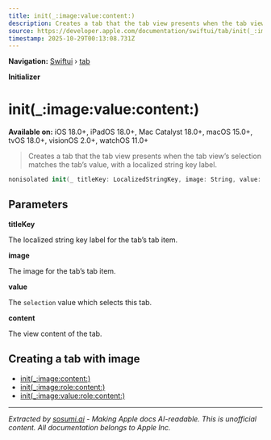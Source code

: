 ```yaml
---
title: init(_:image:value:content:)
description: Creates a tab that the tab view presents when the tab view’s selection matches the tab’s value, with a localized string key label.
source: https://developer.apple.com/documentation/swiftui/tab/init(_:image:value:content:)
timestamp: 2025-10-29T00:13:08.731Z
---
```


**Navigation:** [Swiftui](/documentation/swiftui) › [tab](/documentation/swiftui/tab)

**Initializer**

# init(_:image:value:content:)

**Available on:** iOS 18.0+, iPadOS 18.0+, Mac Catalyst 18.0+, macOS 15.0+, tvOS 18.0+, visionOS 2.0+, watchOS 11.0+

> Creates a tab that the tab view presents when the tab view’s selection matches the tab’s value, with a localized string key label.

```swift
nonisolated init(_ titleKey: LocalizedStringKey, image: String, value: Value, @ViewBuilder content: () -> Content) where Label == DefaultTabLabel
```

## Parameters

**titleKey**

The localized string key label for the tab’s tab item.



**image**

The image for the tab’s tab item.



**value**

The `selection` value which selects this tab.



**content**

The view content of the tab.



## Creating a tab with image

- [init(_:image:content:)](/documentation/swiftui/tab/init(_:image:content:))
- [init(_:image:role:content:)](/documentation/swiftui/tab/init(_:image:role:content:))
- [init(_:image:value:role:content:)](/documentation/swiftui/tab/init(_:image:value:role:content:))

---

*Extracted by [sosumi.ai](https://sosumi.ai) - Making Apple docs AI-readable.*
*This is unofficial content. All documentation belongs to Apple Inc.*
